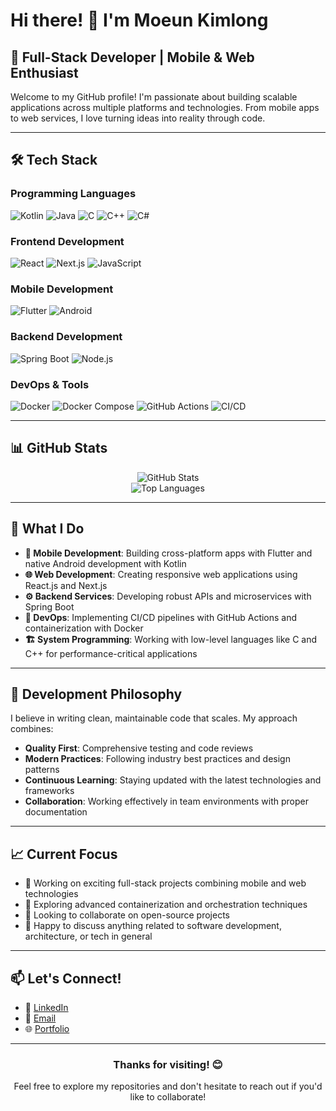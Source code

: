 # Hi there! 👋 I'm Moeun Kimlong

## 🚀 Full-Stack Developer | Mobile & Web Enthusiast

Welcome to my GitHub profile! I'm passionate about building scalable applications across multiple platforms and technologies. From mobile apps to web services, I love turning ideas into reality through code.

---

## 🛠️ Tech Stack

### Programming Languages
![Kotlin](https://img.shields.io/badge/Kotlin-7F52FF?style=for-the-badge&logo=kotlin&logoColor=white)
![Java](https://img.shields.io/badge/Java-ED8B00?style=for-the-badge&logo=openjdk&logoColor=white)
![C](https://img.shields.io/badge/C-00599C?style=for-the-badge&logo=c&logoColor=white)
![C++](https://img.shields.io/badge/C++-00599C?style=for-the-badge&logo=cplusplus&logoColor=white)
![C#](https://img.shields.io/badge/C%23-239120?style=for-the-badge&logo=csharp&logoColor=white)

### Frontend Development
![React](https://img.shields.io/badge/React-20232A?style=for-the-badge&logo=react&logoColor=61DAFB)
![Next.js](https://img.shields.io/badge/Next.js-000000?style=for-the-badge&logo=nextdotjs&logoColor=white)
![JavaScript](https://img.shields.io/badge/JavaScript-F7DF1E?style=for-the-badge&logo=javascript&logoColor=black)

### Mobile Development
![Flutter](https://img.shields.io/badge/Flutter-02569B?style=for-the-badge&logo=flutter&logoColor=white)
![Android](https://img.shields.io/badge/Android-3DDC84?style=for-the-badge&logo=android&logoColor=white)

### Backend Development
![Spring Boot](https://img.shields.io/badge/Spring_Boot-6DB33F?style=for-the-badge&logo=spring-boot&logoColor=white)
![Node.js](https://img.shields.io/badge/Node.js-43853D?style=for-the-badge&logo=node.js&logoColor=white)

### DevOps & Tools
![Docker](https://img.shields.io/badge/Docker-2496ED?style=for-the-badge&logo=docker&logoColor=white)
![Docker Compose](https://img.shields.io/badge/Docker_Compose-2496ED?style=for-the-badge&logo=docker&logoColor=white)
![GitHub Actions](https://img.shields.io/badge/GitHub_Actions-2088FF?style=for-the-badge&logo=github-actions&logoColor=white)
![CI/CD](https://img.shields.io/badge/CI%2FCD-4285F4?style=for-the-badge&logo=google-cloud&logoColor=white)

---

## 📊 GitHub Stats

<div align="center">
  <img src="https://github-readme-stats.vercel.app/api?username=Jinlong77&show_icons=true&theme=radical" alt="GitHub Stats" />
</div>

<div align="center">
  <img src="https://github-readme-stats.vercel.app/api/top-langs/?username=Jinlong77&layout=compact&theme=radical" alt="Top Languages" />
</div>

---

## 🎯 What I Do

- **📱 Mobile Development**: Building cross-platform apps with Flutter and native Android development with Kotlin
- **🌐 Web Development**: Creating responsive web applications using React.js and Next.js
- **⚙️ Backend Services**: Developing robust APIs and microservices with Spring Boot
- **🔧 DevOps**: Implementing CI/CD pipelines with GitHub Actions and containerization with Docker
- **🏗️ System Programming**: Working with low-level languages like C and C++ for performance-critical applications

---

## 🎨 Development Philosophy

I believe in writing clean, maintainable code that scales. My approach combines:
- **Quality First**: Comprehensive testing and code reviews
- **Modern Practices**: Following industry best practices and design patterns
- **Continuous Learning**: Staying updated with the latest technologies and frameworks
- **Collaboration**: Working effectively in team environments with proper documentation

---

## 📈 Current Focus

- 🔭 Working on exciting full-stack projects combining mobile and web technologies
- 🌱 Exploring advanced containerization and orchestration techniques
- 👯 Looking to collaborate on open-source projects
- 💬 Happy to discuss anything related to software development, architecture, or tech in general

---

## 📫 Let's Connect!

- 💼 [LinkedIn](https://kh.linkedin.com/in/kimlong-moeun-71294616b)
- 📧 [Email](kimlongmoeun@gmail.com)
- 🌐 [Portfolio](your-portfolio-website)

---

<div align="center">
  <h3>Thanks for visiting! 😊</h3>
  <p>Feel free to explore my repositories and don't hesitate to reach out if you'd like to collaborate!</p>
</div>
